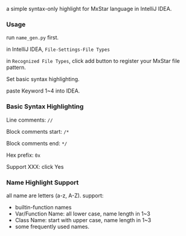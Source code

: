 

a simple syntax-only highlight for MxStar language in IntelliJ IDEA.

### Usage

run `name_gen.py` first.

in IntelliJ IDEA, `File-Settings-File Types`

in `Recognized File Types`, click add button to register your MxStar file pattern.

Set basic syntax highlighting.

paste Keyword 1~4 into IDEA.



### Basic Syntax Highlighting

Line comments: `//`

Block comments start: `/*`

Block comments end: `*/`

Hex prefix: `0x`

Support XXX: click Yes



### Name Highlight Support

all name are letters (a-z, A-Z). support:

- builtin-function names
- Var/Function Name: all lower case, name length in 1~3
- Class Name: start with upper case, name length in 1~3
- some frequently used names.



